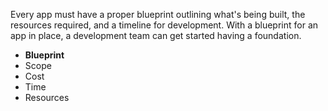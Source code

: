 Every app must have a proper blueprint outlining what's being built, the resources required, and a timeline for development. With a blueprint for an app in place, a development team can get started having a foundation. 

- **Blueprint**
 - Scope
 - Cost
 - Time
 - Resources
 
 
